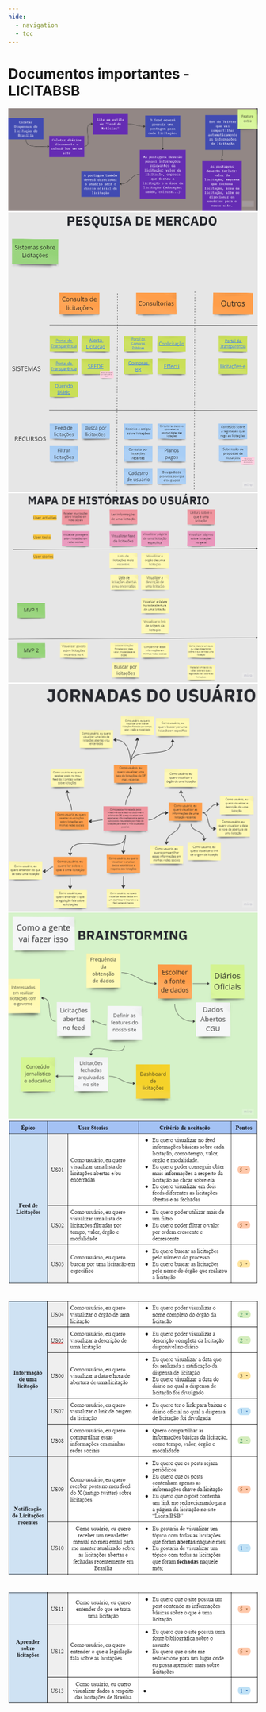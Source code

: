 ```yaml
---
hide:
  - navigation
  - toc
---
```

# Documentos importantes - LICITABSB

![ideia](image-1.png)
![pesquisa de mercado](image-6.png)
![story map - user](image-7.png)
![Jornadas do usuario](image-5.png)
![Brainstorm](image-2.png)
![Epicos](image.png)
######
![Epicos](image1.png)
######
![Epicos](image2.png)
